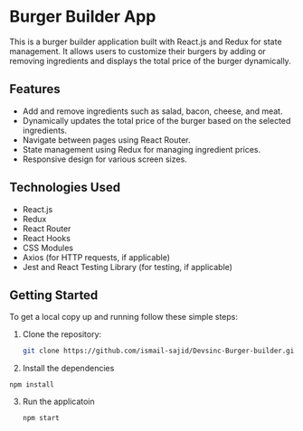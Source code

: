 # Burger Builder App

This is a burger builder application built with React.js and Redux for state management. It allows users to customize their burgers by adding or removing ingredients and displays the total price of the burger dynamically.

## Features

- Add and remove ingredients such as salad, bacon, cheese, and meat.
- Dynamically updates the total price of the burger based on the selected ingredients.
- Navigate between pages using React Router.
- State management using Redux for managing ingredient prices.
- Responsive design for various screen sizes.

## Technologies Used

- React.js
- Redux
- React Router
- React Hooks
- CSS Modules
- Axios (for HTTP requests, if applicable)
- Jest and React Testing Library (for testing, if applicable)

## Getting Started

To get a local copy up and running follow these simple steps:

1. Clone the repository:

   ```sh
   git clone https://github.com/ismail-sajid/Devsinc-Burger-builder.git
   ```

2. Install the dependencies

`npm install`

3. Run the applicatoin

   `npm start`
